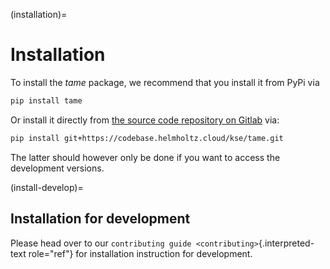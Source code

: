 <!--
SPDX-FileCopyrightText: 2024-2025 Helmholtz-Zentrum hereon GmbH
SPDX-License-Identifier: CC0-1.0
SPDX-FileContributor: Carsten Lemmen <carsten.lemmen@hereon.de>
-->

(installation)=
# Installation


To install the _tame_ package, we
recommend that you install it from PyPi via

```bash
pip install tame
```

Or install it directly from [the source code repository on
Gitlab][source code repository]
via:

```bash
pip install git+https://codebase.helmholtz.cloud/kse/tame.git
```

The latter should however only be done if you want to access the
development versions.

[source code repository]: https://codebase.helmholtz.cloud/kse/tame

(install-develop)=
## Installation for development

Please head over to our
`contributing guide <contributing>`{.interpreted-text role="ref"} for
installation instruction for development.
